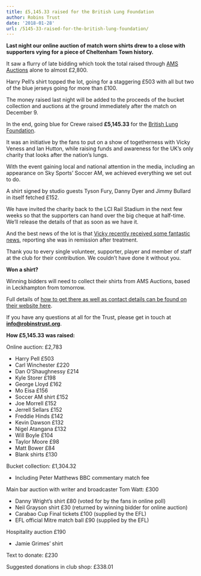 ```yaml
---
title: £5,145.33 raised for the British Lung Foundation
author: Robins Trust
date: '2018-01-28'
url: /5145-33-raised-for-the-british-lung-foundation/
---
```


**Last night our online auction of match worn shirts drew to a close with supporters vying for a piece of Cheltenham Town history.**

It saw a flurry of late bidding which took the total raised through [AMS Auctions][1] alone to almost £2,800.

Harry Pell&#8217;s shirt topped the lot, going for a staggering £503 with all but two of the blue jerseys going for more than £100.

The money raised last night will be added to the proceeds of the bucket collection and auctions at the ground immediately after the match on December 9.

In the end, going blue for Crewe raised **£5,145.33** for the [British Lung Foundation][2].

It was an initiative by the fans to put on a show of togetherness with Vicky Veness and Ian Hutton, while raising funds and awareness for the UK&#8217;s only charity that looks after the nation&#8217;s lungs.

With the event gaining local and national attention in the media, including an appearance on Sky Sports&#8217; Soccer AM, we achieved everything we set out to do.

A shirt signed by studio guests Tyson Fury, Danny Dyer and Jimmy Bullard in itself fetched £152.

We have invited the charity back to the LCI Rail Stadium in the next few weeks so that the supporters can hand over the big cheque at half-time. We&#8217;ll release the details of that as soon as we have it.

And the best news of the lot is that [Vicky recently received some fantastic news][3], reporting she was in remission after treatment.

Thank you to every single volunteer, supporter, player and member of staff at the club for their contribution. We couldn&#8217;t have done it without you.

**Won a shirt?**

Winning bidders will need to collect their shirts from AMS Auctions, based in Leckhampton from tomorrow.

Full details of [how to get there as well as contact details can be found on their website here][4].

If you have any questions at all for the Trust, please get in touch at **info@robinstrust.org**.

**How £5,145.33 was raised:**

Online auction: £2,783

- Harry Pell £503
- Carl Winchester £220
- Dan O’Shaughnessy £214
- Kyle Storer £198
- George Lloyd £162
- Mo Eisa £156
- Soccer AM shirt £152
- Joe Morrell £152
- Jerrell Sellars £152
- Freddie Hinds £142
- Kevin Dawson £132
- Nigel Atangana £132
- Will Boyle £104
- Taylor Moore £98
- Matt Bower £84
- Blank shirts £130

Bucket collection: £1,304.32

- Including Peter Matthews BBC commentary match fee

Main bar auction with writer and broadcaster Tom Watt: £300

- Danny Wright&#8217;s shirt £80 (voted for by the fans in online poll)
- Neil Grayson shirt £30 (returned by winning bidder for online auction)
- Carabao Cup Final tickets £100 (supplied by the EFL)
- EFL official Mitre match ball £90 (supplied by the EFL)

Hospitality auction £190

- Jamie Grimes&#8217; shirt

Text to donate: £230

Suggested donations in club shop: £338.01

[1]: https://www.amsauctions.co.uk/
[2]: https://www.blf.org.uk/
[3]: http://www.gloucestershirelive.co.uk/news/cheltenham-news/new-year-new-start-30-1073380
[4]: https://www.amsauctions.co.uk/pages/contact-us.html
